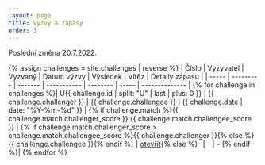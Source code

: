 ```yaml
---
layout: page
title: Výzvy a zápasy
order: 3
---
```


Poslední změna 20.7.2022.

{% assign challenges = site.challenges | reverse %}
| Číslo | Vyzyvatel | Vyzvaný | Datum výzvy | Výsledek | Vítěz | Detaily zápasu |
| ----- | --------- | ------- | ----------- | -------- | ----- | -------------- |
{% for challenge in challenges %}| U{{ challenge.id | split: "U" | last | plus: 0 }} | {{ challenge.challenger }} | {{ challenge.challengee }} | {{ challenge.date | date: "%Y-%m-%d" }} | {% if challenge.match %}{{ challenge.match.challenger_score }}:{{ challenge.match.challengee_score }} | {% if challenge.match.challenger_score > challenge.match.challengee_score %}{{ challenge.challenger }}{% else %}{{ challenge.challengee }}{% endif %} | [otevřít]({{challenge.url}}){% else %}- | - | - {% endif %}|
{% endfor %}
